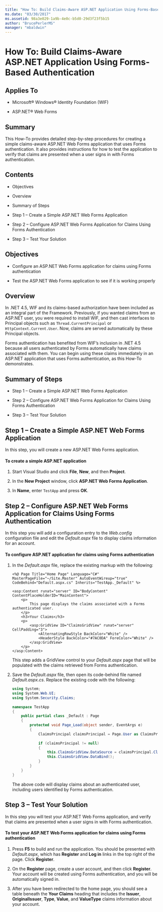 ```yaml
---
title: "How To: Build Claims-Aware ASP.NET Application Using Forms-Based Authentication"
ms.date: "03/30/2017"
ms.assetid: 98a3e029-1a9b-4e0c-b5d0-29d3f23f5b15
author: "BrucePerlerMS"
manager: "mbaldwin"
---
```

# How To: Build Claims-Aware ASP.NET Application Using Forms-Based Authentication
## Applies To  
  
-   Microsoft® Windows® Identity Foundation (WIF)  
  
-   ASP.NET® Web Forms  
  
## Summary  
 This How-To provides detailed step-by-step procedures for creating a simple claims-aware ASP.NET Web Forms application that uses Forms authentication. It also provides instructions for how to test the application to verify that claims are presented when a user signs in with Forms authentication.  
  
## Contents  
  
-   Objectives  
  
-   Overview  
  
-   Summary of Steps  
  
-   Step 1 – Create a Simple ASP.NET Web Forms Application  
  
-   Step 2 – Configure ASP.NET Web Forms Application for Claims Using Forms Authentication  
  
-   Step 3 – Test Your Solution  
  
## Objectives  
  
-   Configure an ASP.NET Web Forms application for claims using Forms authentication  
  
-   Test the ASP.NET Web Forms application to see if it is working properly  
  
## Overview  
 In .NET 4.5, WIF and its claims-based authorization have been included as an integral part of the Framework. Previously, if you wanted claims from an ASP.NET user, you were required to install WIF, and then cast interfaces to Principal objects such as `Thread.CurrentPrincipal` or `HttpContext.Current.User`. Now, claims are served automatically by these Principal objects.  
  
 Forms authentication has benefited from WIF’s inclusion in .NET 4.5 because all users authenticated by Forms automatically have claims associated with them. You can begin using these claims immediately in an ASP.NET application that uses Forms authentication, as this How-To demonstrates.  
  
## Summary of Steps  
  
-   Step 1 – Create a Simple ASP.NET Web Forms Application  
  
-   Step 2 – Configure ASP.NET Web Forms Application for Claims Using Forms Authentication  
  
-   Step 3 – Test Your Solution  
  
## Step 1 – Create a Simple ASP.NET Web Forms Application  
 In this step, you will create a new ASP.NET Web Forms application.  
  
#### To create a simple ASP.NET application  
  
1.  Start Visual Studio and click **File**, **New**, and then **Project**.  
  
2.  In the **New Project** window, click **ASP.NET Web Forms Application**.  
  
3.  In **Name**, enter `TestApp` and press **OK**.  
  
## Step 2 – Configure ASP.NET Web Forms Application for Claims Using Forms Authentication  
 In this step you will add a configuration entry to the *Web.config* configuration file and edit the *Default.aspx* file to display claims information for an account.  
  
#### To configure ASP.NET application for claims using Forms authentication  
  
1.  In the *Default.aspx* file, replace the existing markup with the following:  
  
    ```  
    <%@ Page Title="Home Page" Language="C#" MasterPageFile="~/Site.Master" AutoEventWireup="true" CodeBehind="Default.aspx.cs" Inherits="TestApp._Default" %>  
  
    <asp:Content runat="server" ID="BodyContent" ContentPlaceHolderID="MainContent">  
        <p>  
            This page displays the claims associated with a Forms authenticated user.          
        </p>  
        <h3>Your Claims</h3>  
        <p>  
            <asp:GridView ID="ClaimsGridView" runat="server" CellPadding="3">  
                <AlternatingRowStyle BackColor="White" />  
                <HeaderStyle BackColor="#7AC0DA" ForeColor="White" />  
            </asp:GridView>  
        </p>  
    </asp:Content>  
    ```  
  
     This step adds a GridView control to your *Default.aspx* page that will be populated with the claims retrieved from Forms authentication.  
  
2.  Save the *Default.aspx* file, then open its code-behind file named *Default.aspx.cs*. Replace the existing code with the following:  
  
    ```csharp  
    using System;  
    using System.Web.UI;  
    using System.Security.Claims;  
  
    namespace TestApp  
    {  
        public partial class _Default : Page  
        {  
            protected void Page_Load(object sender, EventArgs e)  
            {  
                ClaimsPrincipal claimsPrincipal = Page.User as ClaimsPrincipal;  
  
                if (claimsPrincipal != null)  
                {  
                    this.ClaimsGridView.DataSource = claimsPrincipal.Claims;  
                    this.ClaimsGridView.DataBind();  
                }  
            }  
        }  
    }  
    ```  
  
     The above code will display claims about an authenticated user, including users identified by Forms authentication.  
  
## Step 3 – Test Your Solution  
 In this step you will test your ASP.NET Web Forms application, and verify that claims are presented when a user signs in with Forms authentication.  
  
#### To test your ASP.NET Web Forms application for claims using Forms authentication  
  
1.  Press **F5** to build and run the application. You should be presented with *Default.aspx*, which has **Register** and **Log in** links in the top right of the page. Click **Register**.  
  
2.  On the **Register** page, create a user account, and then click **Register**. Your account will be created using Forms authentication, and you will be automatically signed in.  
  
3.  After you have been redirected to the home page, you should see a table beneath the **Your Claims** heading that includes the **Issuer**, **OriginalIssuer**, **Type**, **Value**, and **ValueType** claims information about your account.
